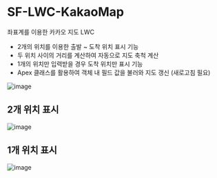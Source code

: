# SF-LWC-KakaoMap
좌표계를 이용한 카카오 지도 LWC

- 2개의 위치를 이용한 출발 ~ 도착 위치 표시 기능
- 두 위치 사이의 거리를 계산하여 자동으로 지도 축척 계산
- 1개의 위치만 입력받을 경우 도착 위치만 표시 기능
- Apex 클래스를 활용하여 객체 내 필드 값을 불러와 지도 갱신 (새로고침 필요)

![image](https://github.com/user-attachments/assets/62a22aa8-4660-4fe8-a7dd-1e1511044ca9)

## 2개 위치 표시
![image](https://github.com/user-attachments/assets/38cf9b4e-58f6-4d9d-a13e-f0c4684f8471)

## 1개 위치 표시
![image](https://github.com/user-attachments/assets/831ba248-5682-4714-abf2-43f4bb7e6828)
